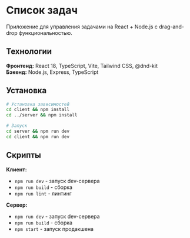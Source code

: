 # Список задач

Приложение для управления задачами на React + Node.js с drag-and-drop функциональностью.

## Технологии

**Фронтенд:** React 18, TypeScript, Vite, Tailwind CSS, @dnd-kit  
**Бэкенд:** Node.js, Express, TypeScript

## Установка

```bash
# Установка зависимостей
cd client && npm install
cd ../server && npm install

# Запуск
cd server && npm run dev
cd client && npm run dev
```

## Скрипты

**Клиент:**

- `npm run dev` - запуск dev-сервера
- `npm run build` - сборка
- `npm run lint` - линтинг

**Сервер:**

- `npm run dev` - запуск dev-сервера
- `npm run build` - сборка
- `npm start` - запуск продакшена
